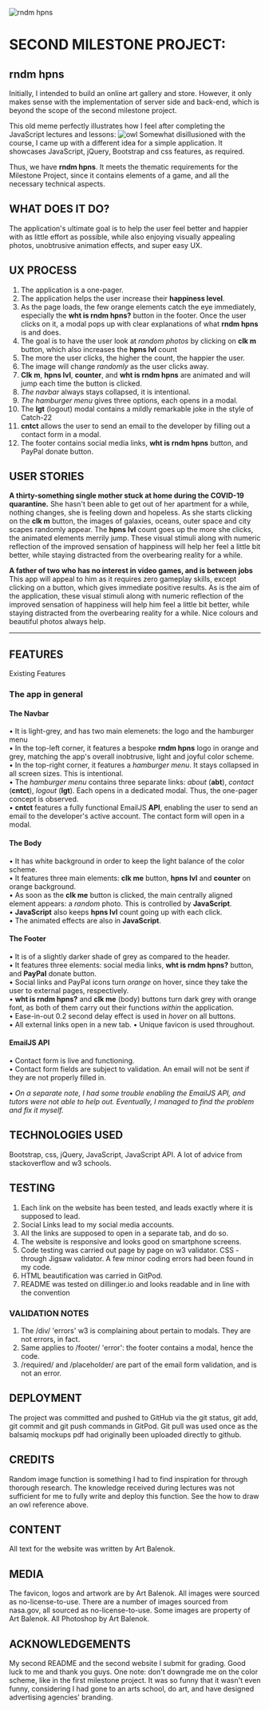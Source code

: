 ![rndm hpns](https://artrage.github.io/randomio/assets/images/logo.png)

# SECOND MILESTONE PROJECT: 
## rndm hpns

Initially, I intended to build an online art gallery and store. However, it only makes sense with the implementation of server side and back-end, which is beyond the scope of the second milestone project.

This old meme perfectly illustrates how I feel after completing the JavaScript lectures and lessons:
![owl](https://external-preview.redd.it/DodWFQ9mQkVyWoKFa0ZIu12PYrPo3P2T0taaK-lgJCo.png?auto=webp&s=c180684f48b01ff6f2cbc72e080067039943de07)
Somewhat disillusioned with the course, I came up with a different idea for a simple application. It showcases JavaScript, jQuery, Bootstrap and css features, as required.

Thus, we have **rndm hpns**.
It meets the thematic requirements for the Milestone Project, since it contains elements of a game, and all the necessary technical aspects.

## WHAT DOES IT DO?
The application's ultimate goal is to help the user feel better and happier with as little effort as possible, while also enjoying visually appealing photos, unobtrusive animation effects, and super easy UX.

## UX PROCESS

1. The application is a one-pager.
2. The application helps the user increase their **happiness level**.
3. As the page loads, the few orange elements catch the eye immediately, especially the **wht is rndm hpns?** button in the footer. Once the user clicks on it, a modal pops up with clear explanations of what **rndm hpns** is and does.
4. The goal is to have the user look at *random photos* by clicking on **clk m** button, which also increases the **hpns lvl** count
5. The more the user clicks, the higher the count, the happier the user.
6. The image will change *randomly* as the user clicks away.
7. **Clk m**, **hpns lvl**, **counter**, and **wht is rndm hpns** are animated and will jump each time the button is clicked.
8. *The navbar* always stays collapsed, it is intentional. 
9. *The hamburger menu* gives three options, each opens in a modal. 
10. The **lgt** (logout) modal contains a mildly remarkable joke in the style of Catch-22
11. **cntct** allows the user to send an email to the developer by filling out a contact form in a modal.
12. The footer contains social media links, **wht is rndm hpns** button, and PayPal donate button.

## USER STORIES 
**A thirty-something single mother stuck at home during the COVID-19 quarantine.**
She hasn't been able to get out of her apartment for a while, nothing changes, she is feeling down and hopeless.
As she starts clicking on the **clk m** button, the images of galaxies, oceans, outer space and city scapes randomly appear.
The **hpns lvl** count goes up the more she clicks, the animated elements merrily jump.
These visual stimuli along with numeric reflection of the improved sensation of happiness will help her feel a little bit better, while staying distracted from the overbearing reality for a while.

**A father of two who has no interest in video games, and is between jobs**
This app will appeal to him as it requires zero gameplay skills, except clicking on a button, which gives immediate positive results. 
As is the aim of the application, these visual stimuli along with numeric reflection of the improved sensation of happiness will help him feel a little bit better, while staying distracted from the overbearing reality for a while.
Nice colours and beautiful photos always help.

**  **

## FEATURES
Existing Features
###	The app in general
#### The Navbar
•   It is light-grey, and has two main elemenets: the logo and the hamburger menu <br>
•   In the top-left corner, it features a bespoke **rndm hpns** logo in orange and grey, matching the app's overall inobtrusive, light and joyful color scheme.<br>
•   In the top-right corner, it features a *hamburger menu*. It stays collapsed in all screen sizes. This is intentional.<br>
•   The *hamburger menu* contains three separate links: *about* (**abt**), *contact* (**cntct**), *logout* (**lgt**). Each opens in a dedicated modal. Thus, the one-pager concept is observed.<br>
• **cntct** features a fully functional EmailJS **API**, enabling the user to send an email to the developer's active account. The contact form will open in a modal.

#### The Body
•   It has white background in order to keep the light balance of the color scheme.<br>
•	It features three main elements: **clk me** button, **hpns lvl** and **counter** on orange background.<br>
•   As soon as the **clk me** button is clicked, the main centrally aligned element appears: a *random* photo. This is controlled by **JavaScript**.<br>
•   **JavaScript** also keeps **hpns lvl** count going up with each click.<br>
•   The animated effects are also in **JavaScript**.

#### The Footer
•	It is of a slightly darker shade of grey as compared to the header.<br>
•	It features three elements: social media links, **wht is rndm hpns?** button, and **PayPal** donate button.<br>
•   Social links and PayPal icons turn *orange* on hover, since they take the user to external pages, respectively.<br>
•	**wht is rndm hpns?** and **clk me** (body) buttons turn dark grey with orange font, as both of them carry out their functions *within* the application.<br>
•	Ease-in-out 0.2 second delay effect is used in *hover* on all buttons.<br>
•	All external links open in a new tab.
•   Unique favicon is used throughout.

#### EmailJS API
• 	Contact form is live and functioning.<br>
• 	Contact form fields are subject to validation. An email will not be sent if they are not properly filled in.<br>

• 	*On a separate note, I had some trouble enabling the EmailJS API, and tutors were not able to help out. Eventually, I managed to find the problem and fix it myself.* 

## TECHNOLOGIES USED
Bootstrap, css, jQuery, JavaScript, JavaScript API.
A lot of advice from stackoverflow and w3 schools.

## TESTING
1.	Each link on the website has been tested, and leads exactly where it is supposed to lead.
2.	Social Links lead to my social media accounts.
3.	All the links are supposed to open in a separate tab, and do so.
4.	The website is responsive and looks good on smartphone screens.
5.	Code testing was carried out page by page on w3 validator. CSS - through Jigsaw validator. A few minor coding errors had been found in my code. 
6.	HTML beautification was carried in GitPod.
7.  README was tested on dillinger.io and looks readable and in line with the convention

### VALIDATION NOTES
1. The /div/ 'errors' w3 is complaining about pertain to modals. They are not errors, in fact.
2. Same applies to /footer/ 'error': the footer contains a modal, hence the code.
3. /required/ and /placeholder/ are part of the email form validation, and is not an error.


## DEPLOYMENT
The project was committed and pushed to GitHub via the git status, git add, git commit and git push commands in GitPod.
Git pull was used once as the balsamiq mockups pdf had originally been uploaded directly to github.

## CREDITS
Random image function is something I had to find inspiration for through thorough research. The knowledge received during lectures was not sufficient for me to fully write and deploy this function.
See the how to draw an owl reference above.

## CONTENT
All text for the website was written by Art Balenok.

## MEDIA
The favicon, logos and artwork are by Art Balenok.
All images were sourced as no-license-to-use.
There are a number of images sourced from nasa.gov, all sourced as no-license-to-use.
Some images are property of Art Balenok.
All Photoshop by Art Balenok. 

## ACKNOWLEDGEMENTS

My second README and the second website I submit for grading. 
Good luck to me and thank you guys. 
One note: don't downgrade me on the color scheme, like in the first milestone project. It was so funny that it wasn't even funny, considering I had gone to an arts school, do art, and have designed advertising agencies' branding.